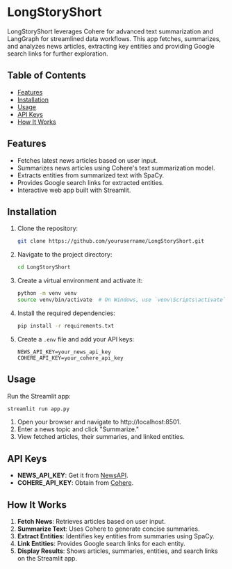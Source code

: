 # LongStoryShort
LongStoryShort leverages Cohere for advanced text summarization and LangGraph for streamlined data workflows. This app fetches, summarizes, and analyzes news articles, extracting key entities and providing Google search links for further exploration.

## Table of Contents

- [Features](#features)
- [Installation](#installation)
- [Usage](#usage)
- [API Keys](#api-keys)
- [How It Works](#how-it-works)

## Features

- Fetches latest news articles based on user input.
- Summarizes news articles using Cohere's text summarization model.
- Extracts entities from summarized text with SpaCy.
- Provides Google search links for extracted entities.
- Interactive web app built with Streamlit.

## Installation

1. Clone the repository:

    ```bash
    git clone https://github.com/yourusername/LongStoryShort.git
    ```

2. Navigate to the project directory:

    ```bash
    cd LongStoryShort
    ```

3. Create a virtual environment and activate it:

    ```bash
    python -m venv venv
    source venv/bin/activate  # On Windows, use `venv\Scripts\activate`
    ```

4. Install the required dependencies:

    ```bash
    pip install -r requirements.txt
    ```

5. Create a `.env` file and add your API keys:

    ```
    NEWS_API_KEY=your_news_api_key
    COHERE_API_KEY=your_cohere_api_key
    ```

## Usage

Run the Streamlit app:

```bash
streamlit run app.py
```

1. Open your browser and navigate to http://localhost:8501.
2. Enter a news topic and click "Summarize."
3. View fetched articles, their summaries, and linked entities.


## API Keys

- **NEWS_API_KEY**: Get it from [NewsAPI](https://newsapi.org/).
- **COHERE_API_KEY**: Obtain from [Cohere](https://cohere.ai/).

## How It Works

1. **Fetch News**: Retrieves articles based on user input.
2. **Summarize Text**: Uses Cohere to generate concise summaries.
3. **Extract Entities**: Identifies key entities from summaries using SpaCy.
4. **Link Entities**: Provides Google search links for each entity.
5. **Display Results**: Shows articles, summaries, entities, and search links on the Streamlit app.

